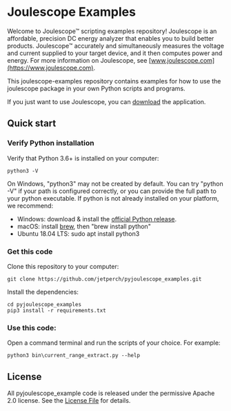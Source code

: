 
# Joulescope Examples

Welcome to Joulescope™ scripting examples repository! 
Joulescope is an affordable, precision DC energy analyzer that enables you to 
build better products. Joulescope™ accurately and simultaneously measures the 
voltage and current supplied to your target device, and it then computes power 
and energy. For more information on Joulescope, see 
[www.joulescope.com](https://www.joulescope.com).

This joulescope-examples repository contains examples for how to use the
joulescope package in your own Python scripts and programs.  

If you just want to use Joulescope, you can 
[download](https://www.joulescope.com/download) the application.


## Quick start


### Verify Python installation

Verify that Python 3.6+ is installed on your computer:

    python3 -V
    
On Windows, "python3" may not be created by default.  You can try "python -V"
if your path is configured correctly, or you can provide the full path to your
python executable.  If python is not already installed on your platform, 
we recommend:

*   Windows: download & install the [official Python release](https://www.python.org/downloads/).
*   macOS: install [brew](https://brew.sh/), then "brew install python"
*   Ubuntu 18.04 LTS: sudo apt install python3


### Get this code

Clone this repository to your computer:

    git clone https://github.com/jetperch/pyjoulescope_examples.git
    
Install the dependencies:

    cd pyjoulescope_examples
    pip3 install -r requirements.txt
    
    
### Use this code:

Open a command terminal and run the scripts of your choice.  For example:

    python3 bin\current_range_extract.py --help


## License

All pyjoulescope_example code is released under the permissive Apache 2.0 
license.  See the [License File](LICENSE.txt) for details.
